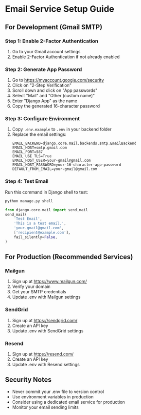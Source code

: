 # Email Service Setup Guide

## For Development (Gmail SMTP)

### Step 1: Enable 2-Factor Authentication
1. Go to your Gmail account settings
2. Enable 2-Factor Authentication if not already enabled

### Step 2: Generate App Password
1. Go to https://myaccount.google.com/security
2. Click on "2-Step Verification"
3. Scroll down and click on "App passwords"
4. Select "Mail" and "Other (custom name)"
5. Enter "Django App" as the name
6. Copy the generated 16-character password

### Step 3: Configure Environment
1. Copy `.env.example` to `.env` in your backend folder
2. Replace the email settings:
   ```
   EMAIL_BACKEND=django.core.mail.backends.smtp.EmailBackend
   EMAIL_HOST=smtp.gmail.com
   EMAIL_PORT=587
   EMAIL_USE_TLS=True
   EMAIL_HOST_USER=your-gmail@gmail.com
   EMAIL_HOST_PASSWORD=your-16-character-app-password
   DEFAULT_FROM_EMAIL=your-gmail@gmail.com
   ```

### Step 4: Test Email
Run this command in Django shell to test:
```bash
python manage.py shell
```
```python
from django.core.mail import send_mail
send_mail(
    'Test Email',
    'This is a test email.',
    'your-gmail@gmail.com',
    ['recipient@example.com'],
    fail_silently=False,
)
```

## For Production (Recommended Services)

### Mailgun
1. Sign up at https://www.mailgun.com/
2. Verify your domain
3. Get your SMTP credentials
4. Update .env with Mailgun settings

### SendGrid
1. Sign up at https://sendgrid.com/
2. Create an API key
3. Update .env with SendGrid settings

### Resend
1. Sign up at https://resend.com/
2. Create an API key
3. Update .env with Resend settings

## Security Notes
- Never commit your .env file to version control
- Use environment variables in production
- Consider using a dedicated email service for production
- Monitor your email sending limits
